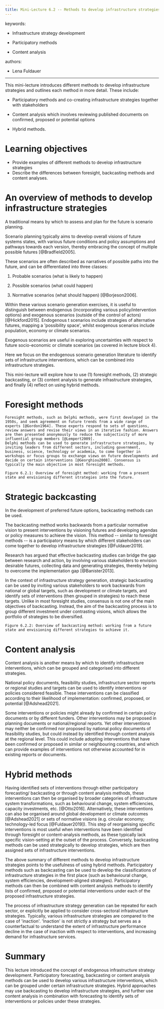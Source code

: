 ```yaml
---
title: Mini-Lecture 6.2 -- Methods to develop infrastructure strategies
---
```


 

keywords:

-   Infrastructure strategy development

-   Participatory methods

-   Content analysis

authors:

-   Lena Fuldauer

---

This mini-lecture introduces different methods to develop infrastructure
strategies and outlines each method in more detail. These include:

-   Participatory methods and co-creating infrastructure strategies
    together with stakeholders

-   Content analysis which involves reviewing published documents on
    confirmed, proposed or potential options

-   Hybrid methods.

# Learning objectives 

-   Provide examples of different methods to develop infrastructure
    strategies
-   Describe the differences between foresight, backcasting methods and
    content analyses.



# An overview of methods to develop infrastructure strategies

A traditional means by which to assess and plan for the future is
scenario planning.

Scenario planning typically aims to develop overall visions of future
systems states, with various future conditions and policy assumptions
and pathways towards each version, thereby embracing the concept of
multiple possible futures [@Bradfield2005].

These scenarios are often described as narratives of possible paths into
the future, and can be differentiated into three classes:

1.  Probable scenarios (what is likely to happen)

2.  Possible scenarios (what could happen)

3.  Normative scenarios (what should happen) [@Borjeson2006].

Within these various scenario generation exercises, it is useful to
distinguish between endogenous (incorporating various
policy/intervention options) and exogenous scenarios (outside of the
control of actors) [@Hickford2015]. Endogenous t scenarios include
strategies of alternative futures, mapping a 'possibility space', whilst
exogenous scenarios include population, economy or climate scenarios.

Exogenous scenarios are useful in exploring uncertainties with respect
to future socio-economic or climate scenarios (as covered in lecture
block 4).

Here we focus on the endogenous scenario generation literature to
identify sets of infrastructure interventions, which can be combined
into infrastructure strategies.

This mini-lecture will explore how to use (1) foresight methods, (2)
strategic backcasting, or (3) content analysis to generate
infrastructure strategies, and finally (4) reflect on using hybrid
methods.

# Foresight methods

    Foresight methods, such as Delphi methods, were first developed in the 1950s, and seek agreement on future trends from a wide range of experts [@Gordon1964]. These experts respond to sets of questions, review answers and revise their views in an iterative fashion. Answers are then presented anonymously to reduce the subjectivity of more influential group members [@Lempert2009]. 
    Delphi methods can be used to generate infrastructure strategies, by inviting leaders from different sectors, including government, business, science, technology or academia, to come together in workshops or focus groups to exchange views on future developments and decide on certain interventions [@Georghiou2008]. Consensus is typically the main objective in most foresight methods. 

    Figure 6.2.1: Overview of foresight method: working from a present state and envisioning different strategies into the future.

# Strategic backcasting

In the development of preferred future options, backcasting methods can
be used.

The backcasting method works backwards from a particular normative
vision to present interventions by visioning futures and developing
agendas or policy measures to achieve the vision. This method -- similar
to foresight methods -- is a participatory means by which different
stakeholders can come together to develop infrastructure strategies
[@Fuldauer2019].

Research has argued that effective backcasting studies can bridge the
gap between research and action, by involving various stakeholders to
envision desirable futures, collecting data and generating strategies,
thereby helping to overcome the implementation gap [@Banister2013].

In the context of infrastructure strategy generation, strategic
backcasting can be used by inviting various stakeholders to work
backwards from national or global targets, such as development or
climate targets, and identify sets of interventions (then grouped in
strategies) to reach these targets. Unlike in most foresight studies,
consensus is not one of the main objectives of backcasting. Instead, the
aim of the backcasting process is to group different investment under
contrasting visions, which allows the portfolio of strategies to be
diversified.

    Figure 6.2.2: Overview of backcasting method: working from a future state and envisioning different strategies to achieve it. 

# Content analysis 

Content analysis is another means by which to identify infrastructure
interventions, which can be grouped and categorised into different
strategies.

National policy documents, feasibility studies, infrastructure sector
reports or regional studies and targets can be used to identify
interventions or policies considered feasible. These interventions can
be classified according to their likelihood of implementation:
confirmed, proposed, or potential [@Adshead2021].

Some interventions or policies might already by confirmed in certain
policy documents or by different funders. Other interventions may be
proposed in planning documents or national/regional reports. Yet other
interventions may neither be confirmed nor proposed by national policy
documents of feasibility studies, but could instead by identified
through content analysis at the regional level. This could include
adopting interventions that have been confirmed or proposed in similar
or neighbouring countries, and which can provide examples of
interventions not otherwise accounted for in existing reports or
documents.

# Hybrid methods

Having identified sets of interventions through either participatory
forecasting/ backcasting or through content analysis methods, these
interventions can then be organised by broader categories of
infrastructure system transformations, such as behavioural change,
system efficiencies, capacity investments, etc. [@Otto2016].
Alternatively, these interventions can also be organised around global
development or climate outcomes [@Adshead2021] or sets of normative
visions (e.g. circular economy; technology-led focus
[@Fuldauer2019]). This step of reorganising specific interventions is
most useful when interventions have been identified through foresight or
content-analysis methods, as these typically lack specific
vision-setting at the outset of the process. Conversely, backcasting
methods can be used strategically to develop strategies, which are then
assigned sets of infrastructure interventions.

The above summary of different methods to develop infrastructure
strategies points to the usefulness of using hybrid methods.
Participatory methods such as backcasting can be used to develop the
classifications of infrastructure strategies in the first place (such as
behavioural change, system efficiencies, development-aligned
strategies). Participatory methods can then be combined with content
analysis methods to identify lists of confirmed, proposed or potential
interventions under each of the proposed infrastructure strategies.

The process of infrastructure strategy generation can be repeated for
each sector, or explicitly be applied to consider cross-sectoral
infrastructure strategies. Typically, various infrastructure strategies
are compared to the case of 'inaction'. 'Inaction' is not strictly a
strategy but serves as a counterfactual to understand the extent of
infrastructure performance decline in the case of inaction with respect
to interventions, and increasing demand for infrastructure services.

# Summary

This lecture introduced the concept of endogenous infrastructure
strategy development. Participatory forecasting, backcasting or content
analysis methods can be used to develop various infrastructure
interventions, which can be grouped under certain infrastructure
strategies. Hybrid approaches may use backcasting to develop
infrastructure strategies, and further use content analysis in
combination with forecasting to identify sets of interventions or
policies under these strategies.
